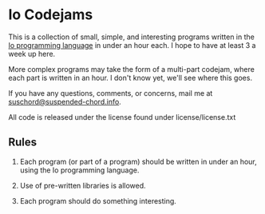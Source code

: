 Io Codejams
============

This is a collection of small, simple, and interesting programs written in the 
[Io programming language](http://iolanguage.com/) in under an hour each.  I hope to have at least 3 a week up here.

More complex programs may take the form of a multi-part codejam, where each part
is written in an hour.  I don't know yet, we'll see where this goes.

If you have any questions, comments, or concerns, mail me at suschord@suspended-chord.info.

All code is released under the license found under license/license.txt

Rules
-----
1. Each program (or part of a program) should be written in under an hour, using the Io programming language.

2. Use of pre-written libraries is allowed.

3. Each program should do something interesting.
